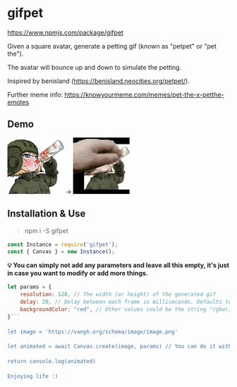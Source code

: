 # gifpet

https://www.npmjs.com/package/gifpet

Given a square avatar, generate a petting gif (known as "petpet" or "pet the").

The avatar will bounce up and down to simulate the petting.

Inspired by benisland (https://benisland.neocities.org/petpet/).

Further meme info: https://knowyourmeme.com/memes/pet-the-x-petthe-emotes

## Demo

![Input](/example/input.png) → ![Output](/example/output.gif)

## Installation & Use

> npm i -S gifpet

```Javascript
const Instance = require('gifpet');
const { Canvas } = new Instance();
```

**💡 You can simply not add any parameters and leave all this empty, it's just in case you want to modify or add more things.**

```Javascript
let params = {
    resolution: 128, // The width (or height) of the generated gif
    delay: 20, // Delay between each frame in milliseconds. Defaults to 20.
    backgroundColor: "red", // Other values could be the string "rgba(123, 233, 0, 0.5)". Defaults to null - i.e. transparent.
}```

let image = 'https://vangh.org/schema/image/image.png'

let animated = await Canvas.create(image, params) // You can do it without parameters too: await Canvas.create(image)

return console.log(animated)

Enjoying life :)
